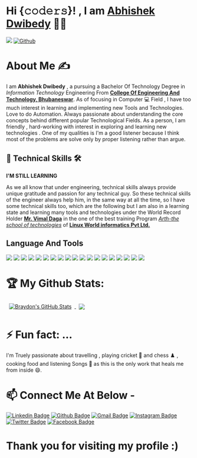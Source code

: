 # Hi {𝚌𝚘𝚍𝚎𝚛𝚜}! , I am [Abhishek Dwibedy](https://www.linkedin.com/in/abhishekdwibedy/) 👨‍🎓 

 ![](https://visitor-badge.laobi.icu/badge?page_id=abhishekdwibedy-2002.abhishekdwibedy-2002)         [![Github](https://img.shields.io/github/followers/abhishekdwibedy-2002?label=Follow&style=social)](https://github.com/abhishekdwibedy-2002)

# About Me ✍
I am **Abhishek Dwibedy** , a pursuing a Bachelor Of Technology Degree in *Information Technology* Engineering From **[College Of Engineering And Technology, Bhubaneswar](https://www.cet.edu.in/)**. As of focusing in Computer 💻 Field  , I have too much interest in learning and implementing new Tools and Technologies. Love to do Automation. Always passionate about understanding the core concepts behind different popular Technological Fields. As a person, I am friendly , hard-working with interest in exploring and learning new technologies . One of my qualities is I'm a good listener because I think most of the problems are solve only by proper listening rather than argue.
## 🌱 Technical Skills 🛠
**I'M STILL LEARNING**  

As we all know that under engineering, technical skills always provide unique gratitude and passion for any technical guy. So these technical skills of the engineer always help him, in the same way at all the time, so I have some technical skills too, which are the following but I am also in a learning state and learning many tools and technologies under the World Record Holder [**Mr. Vimal Daga**](https://www.linkedin.com/in/vimaldaga/) in the one of the best training Program [*Arth-the school of technologies*](https://www.linkedin.com/company/rightarth/) of [**Linux World informatics Pvt Ltd.**](https://www.linkedin.com/company/linuxworld-informatics-pvt-ltd/mycompany/)

## Language And Tools
![](https://img.shields.io/badge/Code-C-informational?style=flat&logo=c&logoColor=white&color=4AB197)
![](https://img.shields.io/badge/Code-Python-informational?style=flat&logo=python&logoColor=white&color=4AB197)
![](https://img.shields.io/badge/Code-PythonFlask-informational?style=flat&logo=pythonflask&logoColor=white&color=4AB197)
![](https://img.shields.io/badge/Code-JavaScript-informational?style=flat&logo=JavaScript&logoColor=white&color=4AB197)
![](https://img.shields.io/badge/Code-Java-informational?style=flat&logo=Java&logoColor=white&color=4AB197)
![](https://img.shields.io/badge/Code-VisualStudioCode-informational?style=flat&logo=VisulalStudioCode&logoColor=white&color=4AB197)
![](https://img.shields.io/badge/Code-Docker-informational?style=flat&logo=docker&logoColor=white&color=4AB197)
![](https://img.shields.io/badge/Code-Linux-informational?style=flat&logo=linux&logoColor=white&color=4AB197)
![](https://img.shields.io/badge/Code-AmazonAWS-informational?style=flat&logo=amazonaws&logoColor=white&color=4AB197)
![](https://img.shields.io/badge/Code-MongoDB-informational?style=flat&logo=MongoDB&logoColor=white&color=4AB197)
![](https://img.shields.io/badge/Code-MySQL-informational?style=flat&logo=MySQL&logoColor=white&color=4AB197)
![](https://img.shields.io/badge/Code-GitHub-informational?style=flat&logo=github&logoColor=white&color=4AB197)
![](https://img.shields.io/badge/Code-GitLab-informational?style=flat&logo=gitlab&logoColor=white&color=4AB197)
![](https://img.shields.io/badge/Code-PHP-informational?style=flat&logo=php&logoColor=white&color=4AB197)
![](https://img.shields.io/badge/Code-Jenkins-informational?style=flat&logo=jenkins&logoColor=white&color=4AB197)
![](https://img.shields.io/badge/Code-Ansible-informational?style=flat&logo=ansible&logoColor=white&color=4AB197)
![](https://img.shields.io/badge/Code-Kubernetes-informational?style=flat&logo=kubernetes&logoColor=white&color=4AB197)
![](https://img.shields.io/badge/Code-Redhat-informational?style=flat&logo=redhat&logoColor=white&color=4AB197)
![](https://img.shields.io/badge/Code-JupyterNotebook-informational?style=flat&logo=jupyternotebook&logoColor=white&color=4AB197)

# 🏆 My Github Stats:

<a href="https://github.com/abhishekdwibedy-2002">
  <img align="center" style="margin:0.5rem" src="https://github-readme-stats.vercel.app/api?username=abhishekdwibedy-2002&theme=chartreuse-dark&show_icons=true" alt="Braydon's GitHub Stats" />
</a>

<a href="https://github.com/abhishekdwibedy-2002">
  <img align="center" style="margin:0.5rem" src="https://github-readme-stats.vercel.app/api/top-langs/?username=abhishekdwibedy-2002&theme=chartreuse-dark&layout=compact&hide=html" />
</a>


# ⚡ Fun fact: ...
I'm Truely passionate about travelling , playing cricket 🏏 and chess ♟️ , cooking food and listening Songs 🎵 as this is the only work that heals me from inside 😄.

 # 📫 Connect Me At Below - 

 [![Linkedin Badge](https://img.shields.io/badge/LinkedIn-Profile-informational?style=flat&logo=linkedin&logoColor=white&color=0D76A8)](https://www.linkedin.com/in/abhishekdwibedy/)  [![Github Badge](https://img.shields.io/badge/Github-Profile-informational?style=flat&logo=github&logoColor=white&color=0D76A8yellowgreen)](https://github.com/abhishekdwibedy-2002) [![Gmail Badge](https://img.shields.io/badge/Gmail-Profile-informational?style=flat&logo=gmail&logocolor=white&color=0D76A8)](mailto:dwibedyabhishek1@gmail.com) [![Instagram Badge](https://img.shields.io/badge/Instagram-Profile-informational?style=flat&logo=instagram&logoColor=white&color=0D76A8brightgreen)](https://www.instagram.com/abhishek_dwibedy/) [![Twitter Badge](https://img.shields.io/badge/Twitter-Profile-informational?style=flat&logo=twitter&logoColor=white&color=1CA2F1)](https://twitter.com/AbhishekDwibedy)  [![Facebook Badge](https://img.shields.io/badge/Facebook-Profile-informational?style=flat&logo=facebook&logoColor=white&color=0D76A8)](https://www.facebook.com/AbhishekDwibedy.2002)
 
 
 
 # Thank you for visiting my profile :)
